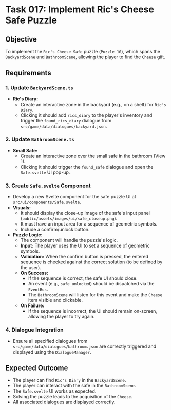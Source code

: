# Task 017: Implement Ric's Cheese Safe Puzzle

## Objective

To implement the `Ric's Cheese Safe` puzzle (`Puzzle 10`), which spans the `BackyardScene` and `BathroomScene`, allowing the player to find the `Cheese` gift.

## Requirements

### 1. Update `BackyardScene.ts`

-   **Ric's Diary:**
    *   Create an interactive zone in the backyard (e.g., on a shelf) for `Ric's Diary`.
    *   Clicking it should add `rics_diary` to the player's inventory and trigger the `found_rics_diary` dialogue from `src/game/data/dialogues/backyard.json`.

### 2. Update `BathroomScene.ts`

-   **Small Safe:**
    *   Create an interactive zone over the small safe in the bathroom (View 1).
    *   Clicking it should trigger the `found_safe` dialogue and open the `Safe.svelte` UI pop-up.

### 3. Create `Safe.svelte` Component

-   Develop a new Svelte component for the safe puzzle UI at `src/ui/components/Safe.svelte`.
-   **Visuals:**
    *   It should display the close-up image of the safe's input panel (`public/assets/images/ui/safe_closeup.png`).
    *   It must have an input area for a sequence of geometric symbols.
    *   Include a confirm/unlock button.
-   **Puzzle Logic:**
    *   The component will handle the puzzle's logic.
    *   **Input:** The player uses the UI to set a sequence of geometric symbols.
    *   **Validation:** When the confirm button is pressed, the entered sequence is checked against the correct solution (to be defined by the user).
    *   **On Success:**
        *   If the sequence is correct, the safe UI should close.
        *   An event (e.g., `safe_unlocked`) should be dispatched via the `EventBus`.
        *   The `BathroomScene` will listen for this event and make the `Cheese` item visible and clickable.
    *   **On Failure:**
        *   If the sequence is incorrect, the UI should remain on-screen, allowing the player to try again.

### 4. Dialogue Integration

-   Ensure all specified dialogues from `src/game/data/dialogues/bathroom.json` are correctly triggered and displayed using the `DialogueManager`.

## Expected Outcome

-   The player can find `Ric's Diary` in the `BackyardScene`.
-   The player can interact with the safe in the `BathroomScene`.
-   The `Safe.svelte` UI works as expected.
-   Solving the puzzle leads to the acquisition of the `Cheese`.
-   All associated dialogues are displayed correctly.
